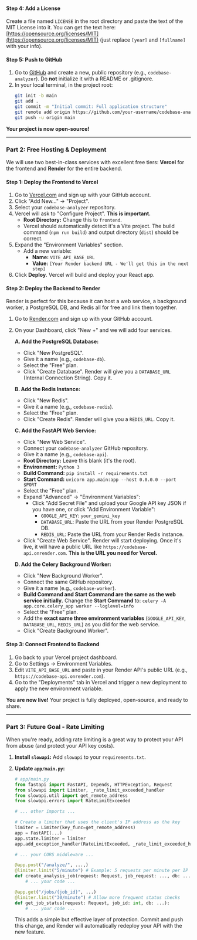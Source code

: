 
#### **Step 4: Add a License**

Create a file named `LICENSE` in the root directory and paste the text of the MIT License into it. You can get the text here: [https://opensource.org/licenses/MIT](https://opensource.org/licenses/MIT) (just replace `[year]` and `[fullname]` with your info).

#### **Step 5: Push to GitHub**

1.  Go to [GitHub](https://github.com) and create a new, public repository (e.g., `codebase-analyzer`). Do **not** initialize it with a README or .gitignore.
2.  In your local terminal, in the project root:
    ```bash
    git init -b main
    git add .
    git commit -m "Initial commit: Full application structure"
    git remote add origin https://github.com/your-username/codebase-analyzer.git
    git push -u origin main
    ```

**Your project is now open-source!**

---

### **Part 2: Free Hosting & Deployment**

We will use two best-in-class services with excellent free tiers: **Vercel** for the frontend and **Render** for the entire backend.

#### **Step 1: Deploy the Frontend to Vercel**

1.  Go to [Vercel.com](https://vercel.com) and sign up with your GitHub account.
2.  Click "Add New..." -> "Project".
3.  Select your `codebase-analyzer` repository.
4.  Vercel will ask to "Configure Project". **This is important.**
    *   **Root Directory:** Change this to `frontend`.
    *   Vercel should automatically detect it's a Vite project. The build command (`npm run build`) and output directory (`dist`) should be correct.
5.  Expand the "Environment Variables" section.
    *   Add a new variable:
        *   **Name:** `VITE_API_BASE_URL`
        *   **Value:** `[Your Render backend URL - We'll get this in the next step]`
6.  Click **Deploy**. Vercel will build and deploy your React app.

#### **Step 2: Deploy the Backend to Render**

Render is perfect for this because it can host a web service, a background worker, a PostgreSQL DB, and Redis all for free and link them together.

1.  Go to [Render.com](https://render.com) and sign up with your GitHub account.
2.  On your Dashboard, click "New +" and we will add four services.

    **A. Add the PostgreSQL Database:**
    *   Click "New PostgreSQL".
    *   Give it a name (e.g., `codebase-db`).
    *   Select the "Free" plan.
    *   Click "Create Database". Render will give you a `DATABASE_URL` (Internal Connection String). Copy it.

    **B. Add the Redis Instance:**
    *   Click "New Redis".
    *   Give it a name (e.g., `codebase-redis`).
    *   Select the "Free" plan.
    *   Click "Create Redis". Render will give you a `REDIS_URL`. Copy it.

    **C. Add the FastAPI Web Service:**
    *   Click "New Web Service".
    *   Connect your `codebase-analyzer` GitHub repository.
    *   Give it a name (e.g., `codebase-api`).
    *   **Root Directory:** Leave this blank (it's the root).
    *   **Environment:** `Python 3`
    *   **Build Command:** `pip install -r requirements.txt`
    *   **Start Command:** `uvicorn app.main:app --host 0.0.0.0 --port $PORT`
    *   Select the "Free" plan.
    *   Expand "Advanced" -> "Environment Variables":
        *   Click "Add Secret File" and upload your Google API key JSON if you have one, or click "Add Environment Variable":
            *   `GOOGLE_API_KEY`: `your_gemini_key`
            *   `DATABASE_URL`: Paste the URL from your Render PostgreSQL DB.
            *   `REDIS_URL`: Paste the URL from your Render Redis instance.
    *   Click "Create Web Service". Render will start deploying. Once it's live, it will have a public URL like `https://codebase-api.onrender.com`. **This is the URL you need for Vercel.**

    **D. Add the Celery Background Worker:**
    *   Click "New Background Worker".
    *   Connect the same GitHub repository.
    *   Give it a name (e.g., `codebase-worker`).
    *   **Build Command and Start Command are the same as the web service initially.** Change the **Start Command** to:
        `celery -A app.core.celery_app worker --loglevel=info`
    *   Select the "Free" plan.
    *   Add the **exact same three environment variables** (`GOOGLE_API_KEY`, `DATABASE_URL`, `REDIS_URL`) as you did for the web service.
    *   Click "Create Background Worker".

#### **Step 3: Connect Frontend to Backend**

1.  Go back to your Vercel project dashboard.
2.  Go to Settings -> Environment Variables.
3.  Edit `VITE_API_BASE_URL` and paste in your Render API's public URL (e.g., `https://codebase-api.onrender.com`).
4.  Go to the "Deployments" tab in Vercel and trigger a new deployment to apply the new environment variable.

**You are now live!** Your project is fully deployed, open-source, and ready to share.

---

### **Part 3: Future Goal - Rate Limiting**

When you're ready, adding rate limiting is a great way to protect your API from abuse (and protect your API key costs).

1.  **Install `slowapi`:** Add `slowapi` to your `requirements.txt`.
2.  **Update `app/main.py`:**

    ```python
    # app/main.py
    from fastapi import FastAPI, Depends, HTTPException, Request
    from slowapi import Limiter, _rate_limit_exceeded_handler
    from slowapi.util import get_remote_address
    from slowapi.errors import RateLimitExceeded

    # ... other imports ...

    # Create a limiter that uses the client's IP address as the key
    limiter = Limiter(key_func=get_remote_address)
    app = FastAPI(...)
    app.state.limiter = limiter
    app.add_exception_handler(RateLimitExceeded, _rate_limit_exceeded_handler)

    # ... your CORS middleware ...

    @app.post("/analyze/", ...,)
    @limiter.limit("5/minute") # Example: 5 requests per minute per IP
    def create_analysis_job(request: Request, job_request: ..., db: ...):
        # ... your code ...

    @app.get("/jobs/{job_id}", ...)
    @limiter.limit("30/minute") # Allow more frequent status checks
    def get_job_status(request: Request, job_id: int, db: ...):
        # ... your code ...
    ```
    This adds a simple but effective layer of protection. Commit and push this change, and Render will automatically redeploy your API with the new feature.